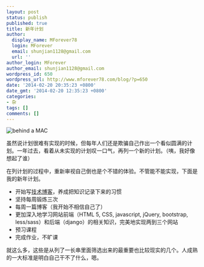 ```yaml
---
layout: post
status: publish
published: true
title: 新年计划
author:
  display_name: MForever78
  login: MForever
  email: shunjian1128@gmail.com
  url: ''
author_login: MForever
author_email: shunjian1128@gmail.com
wordpress_id: 650
wordpress_url: http://www.mforever78.com/blog/?p=650
date: '2014-02-20 20:35:23 +0800'
date_gmt: '2014-02-20 12:35:23 +0800'
categories:
- 杂
tags: []
comments: []
---
```

<p><img src="http://o35qhjvld.qnssl.com/behind_a_MAC_tn.jpg" alt="behind a MAC" /></p>
<p>虽然说计划很难有实现的时候，但每年人们还是欺骗自己作出一个看似圆满的计划。一年过去，看着从未实现的计划叹一口气，再列一个新的计划。（咦，我好像想起了谁）</p>
<p>在列计划的过程中，重新审视自己倒也是个不错的体验。不管能不能实现，下面是我的新年计划。</p>
<ul>
<li>开始写<a href="http://MForever78.github.io">技术博客</a>，养成把知识记录下来的习惯</li>
<li>坚持每周锻炼三次</li>
<li>每周一篇博客（我开始不相信自己了）</li>
<li>更加深入地学习网站前端（HTML 5, CSS, javascript, jQuery, bootstrap, less/sass）和后端（django）的相关知识，完美地实现两到三个网站</li>
<li>预习课程</li>
<li>完成作业，不旷课</li>
</ul>
<p>就这么多，这些是从列了一长串里面筛选出来的最重要也比较现实的几个。人成熟的一大标准是明白自己干不了什么，嗯。</p>
